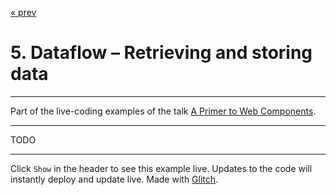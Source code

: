 [« prev](https://glitch.com/edit/#!/wcp-summary-step04?path=README.md)

# 5. Dataflow – Retrieving and storing data

---

Part of the live-coding examples of the talk [A Primer to Web Components](https://web-components-primer.firebaseapp.com).

---

TODO

---

Click `Show` in the header to see this example live. Updates to the code will instantly deploy and update live. Made with [Glitch](https://glitch.com/about).